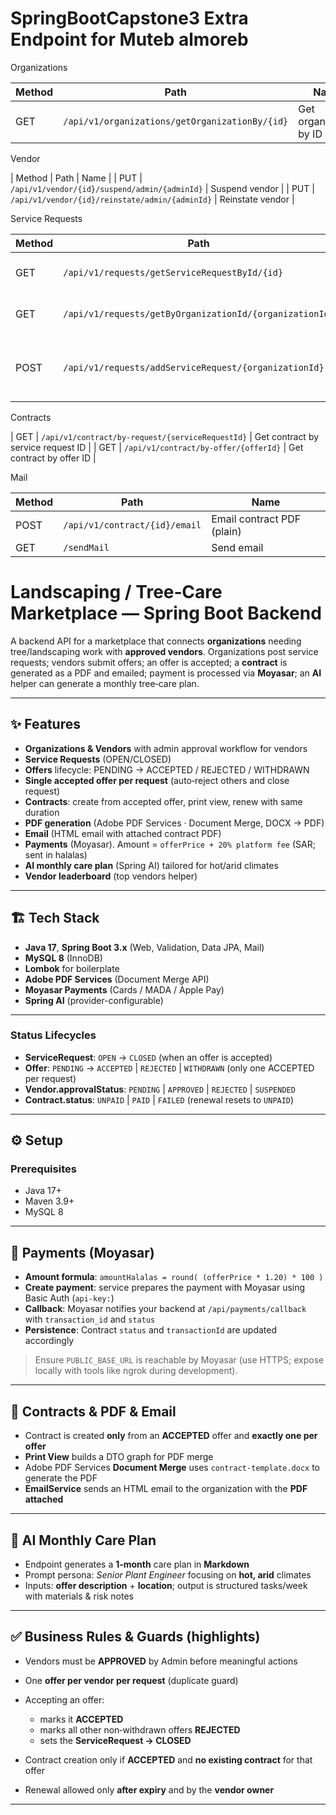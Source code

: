 # SpringBootCapstone3 Extra Endpoint for Muteb almoreb



Organizations

| Method | Path                                           | Name                   |
| ------ | ---------------------------------------------- | ---------------------- |
| GET    | `/api/v1/organizations/getOrganizationBy/{id}` | Get organization by ID |



Vendor

| Method | Path                                            | Name             |
| PUT    | `/api/v1/vendor/{id}/suspend/admin/{adminId}`   | Suspend vendor   |
| PUT    | `/api/v1/vendor/{id}/reinstate/admin/{adminId}` | Reinstate vendor |

Service Requests

| Method | Path                                                    | Name                                        |
| ------ | ------------------------------------------------------- | ------------------------------------------- |
| GET    | `/api/v1/requests/getServiceRequestById/{id}`           | Get service request by ID                   |
| GET    | `/api/v1/requests/getByOrganizationId/{organizationId}` | List service requests by organization       |
| POST   | `/api/v1/requests/addServiceRequest/{organizationId}`   | Create service request (under organization) |

Contracts

| GET    | `/api/v1/contract/by-request/{serviceRequestId}` | Get contract by service request ID |
| GET    | `/api/v1/contract/by-offer/{offerId}`            | Get contract by offer ID           |


Mail

| Method | Path                                             | Name                               |
| ------ | ------------------------------------------------ | ---------------------------------- |
| POST   | `/api/v1/contract/{id}/email`                    | Email contract PDF (plain)         |
| GET    | `/sendMail`                                      | Send email                         |






# Landscaping / Tree‑Care Marketplace — Spring Boot Backend

A backend API for a marketplace that connects **organizations** needing tree/landscaping work with **approved vendors**. Organizations post service requests; vendors submit offers; an offer is accepted; a **contract** is generated as a PDF and emailed; payment is processed via **Moyasar**; an **AI** helper can generate a monthly tree‑care plan.

---

## ✨ Features

* **Organizations & Vendors** with admin approval workflow for vendors
* **Service Requests** (OPEN/CLOSED)
* **Offers** lifecycle: PENDING → ACCEPTED / REJECTED / WITHDRAWN
* **Single accepted offer per request** (auto‑reject others and close request)
* **Contracts**: create from accepted offer, print view, renew with same duration
* **PDF generation** (Adobe PDF Services · Document Merge, DOCX → PDF)
* **Email** (HTML email with attached contract PDF)
* **Payments** (Moyasar). Amount = `offerPrice + 20% platform fee` (SAR; sent in halalas)
* **AI monthly care plan** (Spring AI) tailored for hot/arid climates
* **Vendor leaderboard** (top vendors helper)

---

## 🏗️ Tech Stack

* **Java 17**, **Spring Boot 3.x** (Web, Validation, Data JPA, Mail)
* **MySQL 8** (InnoDB)
* **Lombok** for boilerplate
* **Adobe PDF Services** (Document Merge API)
* **Moyasar Payments** (Cards / MADA / Apple Pay)
* **Spring AI** (provider-configurable)

---


### Status Lifecycles

* **ServiceRequest**: `OPEN` → `CLOSED` (when an offer is accepted)
* **Offer**: `PENDING` → `ACCEPTED` | `REJECTED` | `WITHDRAWN` (only one ACCEPTED per request)
* **Vendor.approvalStatus**: `PENDING` | `APPROVED` | `REJECTED` | `SUSPENDED`
* **Contract.status**: `UNPAID` | `PAID` | `FAILED` (renewal resets to `UNPAID`)

---

## ⚙️ Setup

### Prerequisites

* Java 17+
* Maven 3.9+
* MySQL 8

---

## 💸 Payments (Moyasar)

* **Amount formula**: `amountHalalas = round( (offerPrice * 1.20) * 100 )`
* **Create payment**: service prepares the payment with Moyasar using Basic Auth (`api-key:`)
* **Callback**: Moyasar notifies your backend at `/api/payments/callback` with `transaction_id` and `status`
* **Persistence**: Contract `status` and `transactionId` are updated accordingly

> Ensure `PUBLIC_BASE_URL` is reachable by Moyasar (use HTTPS; expose locally with tools like ngrok during development).

---

## 🧾 Contracts & PDF & Email

* Contract is created **only** from an **ACCEPTED** offer and **exactly one per offer**
* **Print View** builds a DTO graph for PDF merge
* Adobe PDF Services **Document Merge** uses `contract-template.docx` to generate the PDF
* **EmailService** sends an HTML email to the organization with the **PDF attached**

---

## 🤖 AI Monthly Care Plan

* Endpoint generates a **1‑month** care plan in **Markdown**
* Prompt persona: *Senior Plant Engineer* focusing on **hot, arid** climates
* Inputs: **offer description** + **location**; output is structured tasks/week with materials & risk notes

---


## ✅ Business Rules & Guards (highlights)

* Vendors must be **APPROVED** by Admin before meaningful actions
* One **offer per vendor per request** (duplicate guard)
* Accepting an offer:

  * marks it **ACCEPTED**
  * marks all other non‑withdrawn offers **REJECTED**
  * sets the **ServiceRequest → CLOSED**
* Contract creation only if **ACCEPTED** and **no existing contract** for that offer
* Renewal allowed only **after expiry** and by the **vendor owner**


---




